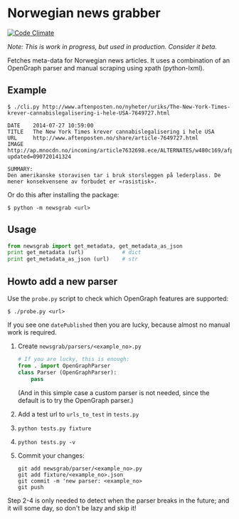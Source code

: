 Norwegian news grabber
======================

[![Code Climate](https://codeclimate.com/github/normalnorway/newsgrab/badges/gpa.svg)](https://codeclimate.com/github/normalnorway/newsgrab)

<!-- landscape.io is down
[![Code Health](https://landscape.io/github/normalnorway/newsgrab/master/landscape.svg?style=flat)](https://landscape.io/github/normalnorway/newsgrab/master)
-->
<!-- code works, but tests are failing. character encoding issues
[![Build Status](https://travis-ci.org/normalnorway/newsgrab.svg?branch=master)](https://travis-ci.org/normalnorway/newsgrab)
-->

*Note: This is work in progress, but used in production. Consider it beta.*

Fetches meta-data for Norwegian news articles. It uses a combination of
an OpenGraph parser and manual scraping using xpath (python-lxml).


## Example

    $ ./cli.py http://www.aftenposten.no/nyheter/uriks/The-New-York-Times-krever-cannabislegalisering-i-hele-USA-7649727.html

    DATE    2014-07-27 10:59:00
    TITLE   The New York Times krever cannabislegalisering i hele USA
    URL     http://www.aftenposten.no/share/article-7649727.html
    IMAGE   http://ap.mnocdn.no/incoming/article7632698.ece/ALTERNATES/w480c169/afp000742852.jpg?updated=090720141324

    SUMMARY:
    Den amerikanske storavisen tar i bruk storsleggen på lederplass. De
    mener konsekvensene av forbudet er «rasistisk».

Or do this after installing the package:

    $ python -m newsgrab <url>


## Usage

```python
from newsgrab import get_metadata, get_metadata_as_json
print get_metadata (url)            # dict
print get_metadata_as_json (url)    # str
```


## Howto add a new parser

Use the `probe.py` script to check which OpenGraph features are supported:

    $ ./probe.py <url>

If you see one `datePublished` then you are lucky, because almost no
manual work is required.

1. Create `newsgrab/parsers/<example_no>.py`

    ```python
    # If you are lucky, this is enough:
    from . import OpenGraphParser
    class Parser (OpenGraphParser):
        pass
    ```

   (And in this simple case a custom parser is not needed, since the
   default is to try the OpenGraph parser.)

2. Add a test url to `urls_to_test` in `tests.py`

3. `python tests.py fixture`

4. `python tests.py -v`

5. Commit your changes:
   ```
   git add newsgrab/parser/<example_no>.py
   git add fixture/<example_no>.json
   git commit -m 'new parser: <example_no>
   git push
   ```

Step 2-4 is only needed to detect when the parser breaks in the future;
and it will some day, so don't be lazy and skip it!
